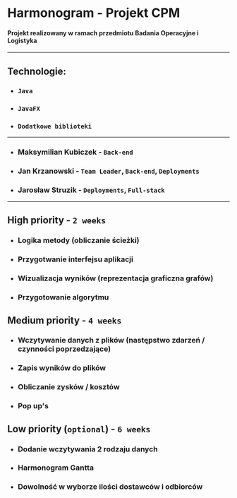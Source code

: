 # Harmonogram - Projekt CPM

####  **Projekt realizowany w ramach przedmiotu Badania Operacyjne i Logistyka**

---
## **Technologie:**

- ### `Java`

- ### `JavaFX`

- ### `Dodatkowe biblioteki`

---


- ### Maksymilian Kubiczek - `Back-end`

- ### Jan Krzanowski - `Team Leader`, `Back-end`, `Deployments`

- ### Jarosław Struzik  - `Deployments`, `Full-stack`

---

## **High priority** - `2 weeks`

- ### Logika metody (obliczanie ścieżki)

- ### Przygotwanie interfejsu aplikacji

- ### Wizualizacja wyników (reprezentacja graficzna grafów)

- ### Przygotowanie algorytmu

## **Medium priority** - `4 weeks`

- ### Wczytywanie danych z plików (następstwo zdarzeń / czynności poprzedzające)

- ### Zapis wyników do plików

- ### Obliczanie zysków / kosztów

- ### Pop up's

## **Low priority** (`optional`) - `6 weeks`

- ### Dodanie wczytywania 2 rodzaju danych

- ### Harmonogram Gantta

- ### Dowolność w wyborze ilości dostawców i odbiorców

